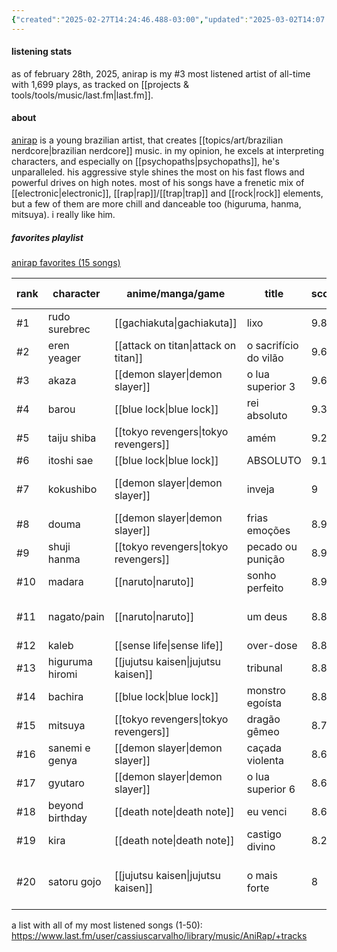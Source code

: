 ```yaml
---
{"created":"2025-02-27T14:24:46.488-03:00","updated":"2025-03-02T14:07:56.740-03:00","tags":["artist","music","braziliannerdcore","🌿","geek"],"notestage":["🌿"],"dg-publish":true,"permalink":"/references/music/artists/anirap/","dgPassFrontmatter":true}
---
```


#### listening stats

as of february 28th, 2025, anirap is my #3 most listened artist of all-time with 1,699 plays, as tracked on [[projects & tools/tools/music/last.fm\|last.fm]].

#### about

[anirap](https://www.youtube.com/@AniRap) is a young brazilian artist, that creates [[topics/art/brazilian nerdcore\|brazilian nerdcore]] music. in my opinion, he excels at interpreting characters, and especially on [[psychopaths\|psychopaths]], he's unparalleled. his aggressive style shines the most on his fast flows and powerful drives on high notes. most of his songs have a frenetic mix of [[electronic\|electronic]], [[rap\|rap]]/[[trap\|trap]] and [[rock\|rock]] elements, but a few of them are more chill and danceable too (higuruma, hanma, mitsuya). i really like him.

##### favorites playlist

[anirap favorites (15 songs)](https://www.youtube.com/playlist?list=PLnpPY4NV-19yLQm-KTDbtKfOrfRWgOanz)

| rank | character       | anime/manga/game    | title                 | score | genre/style breakdown | key | bpm | tags                               | release date | obs |
| ---- | --------------- | ------------------- | --------------------- | ----- | --------------------- | --- | --- | ---------------------------------- | ------------ | --- |
| #1   | rudo surebrec   | [[gachiakuta\|gachiakuta]]      | lixo                  | 9.8   | (...)                 |     |     | storytelling                       | sep/2024     |     |
| #2   | eren yeager     | [[attack on titan\|attack on titan]] | o sacrifício do vilão | 9.6   | (...)                 |     |     |                                    | feb/2022     |     |
| #3   | akaza           | [[demon slayer\|demon slayer]]    | o lua superior 3      | 9.6   | (...)                 |     |     | storytelling                       | jan/2022     |     |
| #4   | barou           | [[blue lock\|blue lock]]       | rei absoluto          | 9.3   | (...)                 |     |     |                                    | feb/2023     |     |
| #5   | taiju shiba     | [[tokyo revengers\|tokyo revengers]] | amém                  | 9.2   | (...)                 |     |     | chorus, sfx                        | jan/2023     |     |
| #6   | itoshi sae      | [[blue lock\|blue lock]]       | ABSOLUTO              | 9.1   | (...)                 |     |     | phonk                              | feb/2025     |     |
| #7   | kokushibo       | [[demon slayer\|demon slayer]]    | inveja                | 9     | (...)                 |     |     | voice acting, lyrics, harmonies    | feb/2025     |     |
| #8   | douma           | [[demon slayer\|demon slayer]]    | frias emoções         | 8.9   | (...)                 |     |     | dancy, upbeat                      | jul/2024     |     |
| #9   | shuji hanma     | [[tokyo revengers\|tokyo revengers]] | pecado ou punição     | 8.9   | (...)                 |     |     | dancy, chill                       | may/2024     |     |
| #10  | madara          | [[naruto\|naruto]]          | sonho perfeito        | 8.9   | (...)                 |     |     | funk style                         | feb/2024     |     |
| #11  | nagato/pain     | [[naruto\|naruto]]          | um deus               | 8.8   | (...)                 |     |     | storytelling, lyrics, orchestral   | apr/2022     |     |
| #12  | kaleb           | [[sense life\|sense life]]      | over-dose             | 8.8   | (...)                 |     |     | upbeat, synth                      | aug/2023     |     |
| #13  | higuruma hiromi | [[jujutsu kaisen\|jujutsu kaisen]]  | tribunal              | 8.8   | (...)                 |     |     | upbeat, jazzy                      | jan/2024     |     |
| #14  | bachira         | [[blue lock\|blue lock]]       | monstro egoísta       | 8.8   | (...)                 |     |     | build up                           | jan/2023     |     |
| #15  | mitsuya         | [[tokyo revengers\|tokyo revengers]] | dragão gêmeo          | 8.7   | (...)                 |     |     | dancy, chill                       | mar/2023     |     |
| #16  | sanemi e genya  | [[demon slayer\|demon slayer]]    | caçada violenta       | 8.6   | (...)                 |     |     | super aggressive                   | apr/2022     |     |
| #17  | gyutaro         | [[demon slayer\|demon slayer]]    | o lua superior 6      | 8.6   | (...)                 |     |     | storytelling                       | mar/2022     |     |
| #18  | beyond birthday | [[death note\|death note]]      | eu venci              | 8.6   | (...)                 |     |     | high-tempo                         | apr/2024     |     |
| #19  | kira            | [[death note\|death note]]      | castigo divino        | 8.2   | (...)                 |     |     | high-tempo                         | jan/2024     |     |
| #20  | satoru gojo     | [[jujutsu kaisen\|jujutsu kaisen]]  | o mais forte          | 8     | (...)                 |     |     | no melody, rap, deconstructed beat | oct/2023     |     |

a list with all of my most listened songs (1-50): https://www.last.fm/user/cassiuscarvalho/library/music/AniRap/+tracks